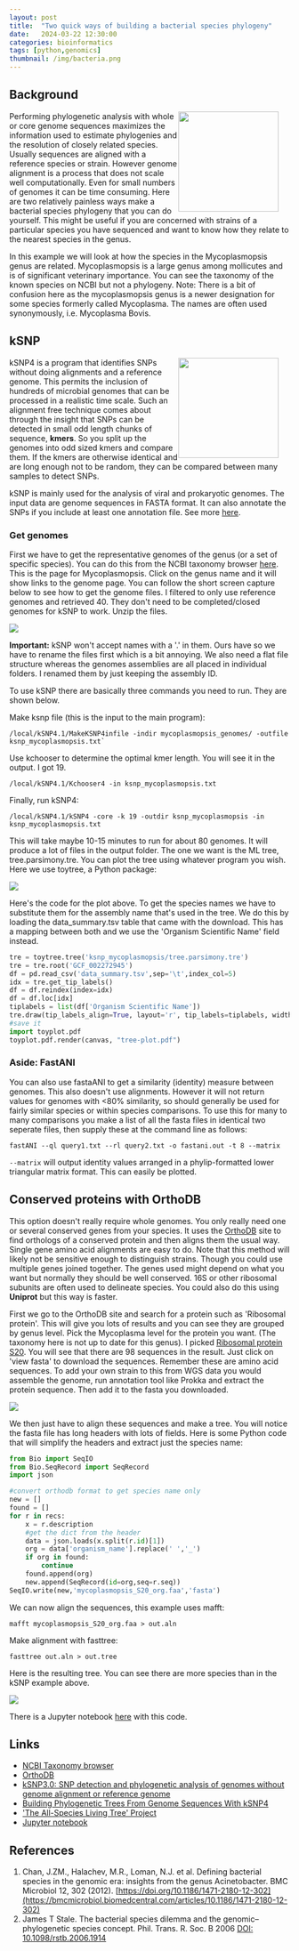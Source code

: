 ```yaml
---
layout: post
title:  "Two quick ways of building a bacterial species phylogeny"
date:   2024-03-22 12:30:00
categories: bioinformatics
tags: [python,genomics]
thumbnail: /img/bacteria.png
---
```


## Background

<div style="width: 200px; float:right;">
 <a href="/img/bacteria.png"> <img src="/img/bacteria.png" width="180px"></a>
</div>

Performing phylogenetic analysis with whole or core genome sequences maximizes the information used to estimate phylogenies and the resolution of closely related species. Usually sequences are aligned with a reference species or strain. However genome alignment is a process that does not scale well computationally. Even for small numbers of genomes it can be time consuming. Here are two relatively painless ways make a bacterial species phylogeny that you can do yourself. This might be useful if you are concerned with strains of a particular species you have sequenced and want to know how they relate to the nearest species in the genus.

In this example we will look at how the species in the Mycoplasmopsis genus are related. Mycoplasmopsis is a large genus among mollicutes and is of significant veterinary importance. You can see the taxonomy of the known species on NCBI but not a phylogeny.  Note: There is a bit of confusion here as the mycoplasmopsis genus is a newer designation for some species formerly called Mycoplasma. The names are often used synonymously, i.e. Mycoplasma Bovis.

## kSNP

<div style="width: 200px; float:right;">
 <a href="/img/ksnp.jpg"> <img src="/img/ksnp.jpg" width="180px"></a>
</div>

kSNP4 is a program that identifies SNPs without doing alignments and a reference genome. This permits the inclusion of hundreds of microbial genomes that can be processed in a realistic time scale. Such an alignment free technique comes about through the insight that SNPs can be detected in small odd length chunks of sequence, **kmers**. So you split up the genomes into odd sized kmers and compare them. If the kmers are otherwise identical and are long enough not to be random, they can be compared between many samples to detect SNPs. 

kSNP is mainly used for the analysis of viral and prokaryotic genomes. The input data are genome sequences in FASTA format. It can also annotate the SNPs if you include at least one annotation file. See more [here]([https://www.ncbi.nlm.nih.gov/pmc/articles/PMC10640685/]).

### Get genomes

First we have to get the representative genomes of the genus (or a set of specific species). You can do this from the NCBI taxonomy browser [here](https://www.ncbi.nlm.nih.gov/datasets/genome/?taxon=2767358&reference_only=true). This is the page for Mycoplasmopsis. Click on the genus name and it will show links to the genome page. You can follow the short screen capture below to see how to get the genome files. I filtered to only use reference genomes and retrieved 40. They don't need to be completed/closed genomes for kSNP to work. Unzip the files.

<div style="width: auto;">
 <a href="/img/ncbi_taxonomy_genomes.gif"> <img class="scaled" src="/img/ncbi_taxonomy_genomes.gif "></a>  
</div>

**Important:** kSNP won't accept names with a '.' in them. Ours have so we have to rename the files first which is a bit annoying. We also need a flat file structure whereas the genomes assemblies are all placed in individual folders. I renamed them by just keeping the assembly ID. 

To use kSNP there are basically three commands you need to run. They are shown below.

Make ksnp file (this is the input to the main program):
```
/local/kSNP4.1/MakeKSNP4infile -indir mycoplasmopsis_genomes/ -outfile ksnp_mycoplasmopsis.txt`
```

Use kchooser to determine the optimal kmer length. You will see it in the output. I got 19.
```
/local/kSNP4.1/Kchooser4 -in ksnp_mycoplasmopsis.txt
```

Finally, run kSNP4:
```
/local/kSNP4.1/kSNP4 -core -k 19 -outdir ksnp_mycoplasmopsis -in ksnp_mycoplasmopsis.txt
```

This will take maybe 10-15 minutes to run for about 80 genomes. It will produce a lot of files in the output folder. The one we want is the ML tree, tree.parsimony.tre. You can plot the tree using whatever program you wish. Here we use toytree, a Python package:

<div style="width: auto;">
 <a href="/img/mycoplasma_tree_ksnp.png"> <img class="scaled" src="/img/mycoplasma_tree_ksnp.png "></a>  
</div>

Here's the code for the plot above. To get the species names we have to substitute them for the assembly name that's used in the tree. We do this by loading the data_summary.tsv table that came with the download. This has a mapping between both and we use the 'Organism Scientific Name' field instead.

```python
tre = toytree.tree('ksnp_mycoplasmopsis/tree.parsimony.tre')
tre = tre.root('GCF_002272945')
df = pd.read_csv('data_summary.tsv',sep='\t',index_col=5)
idx = tre.get_tip_labels()
df = df.reindex(index=idx)
df = df.loc[idx]
tiplabels = list(df['Organism Scientific Name'])
tre.draw(tip_labels_align=True, layout='r', tip_labels=tiplabels, width=900)
#save it
import toyplot.pdf
toyplot.pdf.render(canvas, "tree-plot.pdf")
```

### Aside: FastANI

You can also use fastaANI to get a similarity (identity) measure between genomes. This also doesn't use alignments. However it will not return values for genomes with <80% similarity, so should generally be used for fairly similar species or within species comparisons. To use this for many to many comparisons you make a list of all the fasta files in identical two seperate files, then supply these at the command line as follows:

```
fastANI --ql query1.txt --rl query2.txt -o fastani.out -t 8 --matrix
```

`--matrix` will output identity values arranged in a phylip-formatted lower triangular matrix format. This can easily be plotted.

## Conserved proteins with OrthoDB

This option doesn't really require whole genomes. You only really need one or several conserved genes from your species. It uses the [OrthoDB](orthodb.org) site to find orthologs of a conserved protein and then aligns them the usual way. Single gene amino acid alignments are easy to do. Note that this method will likely not be sensitive enough to distinguish strains. Though you could use multiple genes joined together. The genes used might depend on what you want but normally they should be well conserved. 16S or other ribosomal subunits are often used to delineate species. You could also do this using **Uniprot** but this way is faster.

First we go to the OrthoDB site and search for a protein such as 'Ribosomal protein'. This will give you lots of results and you can see they are grouped by genus level. Pick the Mycoplasma level for the protein you want. (The taxonomy here is not up to date for this genus). I picked [Ribosomal protein S20](https://www.orthodb.org/?level=&species=&query=6927at2093). You will see that there are 98 sequences in the result. Just click on 'view fasta' to download the sequences. Remember these are amino acid sequences. To add your own strain to this from WGS data you would assemble the genome, run annotation tool like Prokka and extract the protein sequence. Then add it to the fasta you downloaded.

<div style="width: auto;">
 <a href="/img/orthodb.png"> <img class="scaled" src="/img/orthodb.png "></a>  
</div>

We then just have to align these sequences and make a tree. You will notice the fasta file has long headers with lots of fields. Here is some Python code that will simplify the headers and extract just the species name:

```python
from Bio import SeqIO
from Bio.SeqRecord import SeqRecord
import json

#convert orthodb format to get species name only
new = []
found = []
for r in recs:
    x = r.description    
    #get the dict from the header
    data = json.loads(x.split(r.id)[1])     
    org = data['organism_name'].replace(' ','_')    
    if org in found:
        continue
    found.append(org)
    new.append(SeqRecord(id=org,seq=r.seq))
SeqIO.write(new,'mycoplasmopsis_S20_org.faa','fasta')
```

We can now align the sequences, this example uses mafft:

```
mafft mycoplasmopsis_S20_org.faa > out.aln
```
Make alignment with fasttree:
```
fasttree out.aln > out.tree
```

Here is the resulting tree. You can see there are more species than in the kSNP example above. 

<div style="width: auto;">
 <a href="/img/mycoplasma_tree_orthodb.png"> <img class="scaled" src="/img/mycoplasma_tree_orthodb.png "></a>  
</div>

There is a Jupyter notebook [here](https://github.com/dmnfarrell/teaching/blob/master/phylogenetics/mycoplasmopsis.ipynb) with this code.

## Links

* [NCBI Taxonomy browser](https://www.ncbi.nlm.nih.gov/Taxonomy/Browser/wwwtax.cgi)
* [OrthoDB](orthodb.org/)
* [kSNP3.0: SNP detection and phylogenetic analysis of genomes without genome alignment or reference genome](https://academic.oup.com/bioinformatics/article/31/17/2877/183216)
* [Building Phylogenetic Trees From Genome Sequences With kSNP4](https://www.ncbi.nlm.nih.gov/pmc/articles/PMC10640685/)
* ['The All-Species Living Tree' Project](https://lpsn.dsmz.de/)
* [Jupyter notebook](https://github.com/dmnfarrell/teaching/blob/master/phylogenetics/mycoplasmopsis.ipynb)

## References

1. Chan, J.ZM., Halachev, M.R., Loman, N.J. et al. Defining bacterial species in the genomic era: insights from the genus Acinetobacter. BMC Microbiol 12, 302 (2012). [https://doi.org/10.1186/1471-2180-12-302](https://bmcmicrobiol.biomedcentral.com/articles/10.1186/1471-2180-12-302)
2.  James T Stale. The bacterial species dilemma and the genomic–phylogenetic species concept. Phil. Trans. R. Soc. B 2006 
[DOI: 10.1098/rstb.2006.1914](https://royalsocietypublishing.org/doi/10.1098/rstb.2006.1914)